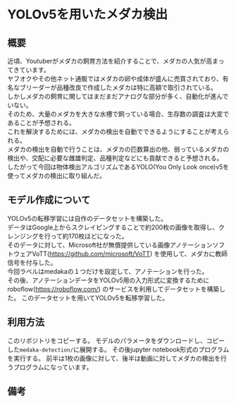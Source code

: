 # YOLOv5を用いたメダカ検出

## 概要
近頃、Youtuberがメダカの飼育方法を紹介することで、メダカの人気が高まってきています。\
ヤフオクやその他ネット通販ではメダカの卵や成体が盛んに売買されており、有名なブリーダーが品種改良で作成したメダカは特に高額で取引されている。\
しかしメダカの飼育に関してはまだまだアナログな部分が多く、自動化が進んでいない。\
そのため、大量のメダカを大きな水槽で飼っている場合、生存数の調査は大変であることが予想される。\
これを解決するためには、メダカの検出を自動でできるようにすることが考えられる。\
メダカの検出を自動で行うことは、メダカの匹数算出の他、弱っているメダカの検出や、交配に必要な雌雄判定、品種判定などにも貢献できると予想される。\
したがって今回は物体検出アルゴリズムであるYOLO(You Only Look once)v5を使ってメダカの検出に取り組んだ。
## モデル作成について
YOLOv5の転移学習には自作のデータセットを構築した。\
データはGoogle上からスクレイピングすることで約200枚の画像を取得し、クレンジングを行って約170枚ほどになった。\
そのデータに対して、Microsoft社が無償提供している画像アノテーションソフトウェアVoTT(https://github.com/microsoft/VoTT)
を使用して、メダカに教師信号を付与した。\
今回ラベルはmedakaの１つだけを設定して、アノテーションを行った。\
その後、アノテーションデータをYOLOv5用の入力形式に変換するためにroboflow(https://roboflow.com/)
のサービスを利用してデータセットを構築した。
このデータセットを用いてYOLOv5を転移学習した。

## 利用方法
このリポジトリをコピーする。
モデルのパラメータをダウンロードし、コピーした`medaka-detection/`に展開する。
その後jupyter notebook形式のプログラムを実行する。
前半は1枚の画像に対して、後半は動画に対してメダカの検出を行うプログラムになっています。

## 備考




